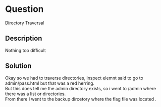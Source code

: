 # Question
Directory Traversal

## Description
Nothing too difficult

## Solution
Okay so we had to traverse directories, inspect elemnt said to go to admin/pass.html but that was a red herring.  
But this does tell me the admin directory exists, so i went to /admin where there was a list or directories.  
From there I went to the backup dircetory where the flag file was located .
